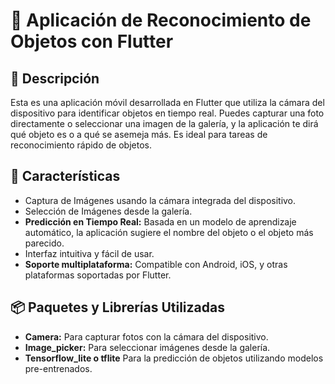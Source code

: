 # 📸 Aplicación de Reconocimiento de Objetos con Flutter

## 📝 Descripción
Esta es una aplicación móvil desarrollada en Flutter que utiliza la cámara del dispositivo para identificar objetos en tiempo real. Puedes capturar una foto directamente o seleccionar una imagen de la galería, y la aplicación te dirá qué objeto es o a qué se asemeja más. Es ideal para tareas de reconocimiento rápido de objetos.
## 🌟 Características
* Captura de Imágenes usando la cámara integrada del dispositivo.
* Selección de Imágenes desde la galería.
* __Predicción en Tiempo Real:__ Basada en un modelo de aprendizaje automático, la aplicación sugiere el nombre del objeto o el objeto más parecido.
* Interfaz intuitiva y fácil de usar.
* __Soporte multiplataforma:__ Compatible con Android, iOS, y otras plataformas soportadas por Flutter.

## 📦 Paquetes y Librerías Utilizadas
* __Camera:__ Para capturar fotos con la cámara del dispositivo.
* __Image_picker:__ Para seleccionar imágenes desde la galería.
* __Tensorflow_lite o tflite__ Para la predicción de objetos utilizando modelos pre-entrenados.
